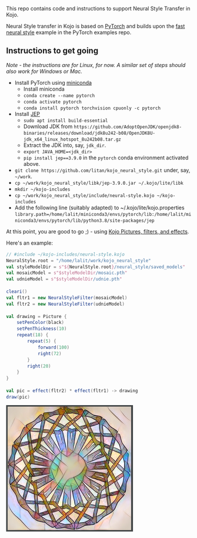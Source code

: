 This repo contains code and instructions to support Neural Style Transfer in Kojo.

Neural Style transfer in Kojo is based on [PyTorch](https://pytorch.org/) and builds upon the [fast neural style](https://github.com/pytorch/examples/tree/master/fast_neural_style) example in the PyTorch examples repo.

## Instructions to get going
*Note - the instructions are for Linux, for now. A similar set of steps should also work for Windows or Mac.*

* Install PyTorch using [miniconda](https://docs.conda.io/en/latest/miniconda.html)
  * Install miniconda
  * `conda create --name pytorch`
  * `conda activate pytorch`
  * `conda install pytorch torchvision cpuonly -c pytorch`
* Install [JEP](https://github.com/ninia/jep)
  * `sudo apt install build-essential`
  * Download JDK from `https://github.com/AdoptOpenJDK/openjdk8-binaries/releases/download/jdk8u242-b08/OpenJDK8U-jdk_x64_linux_hotspot_8u242b08.tar.gz` 
  * Extract the JDK into, say, `jdk_dir`.
  * `export JAVA_HOME=<jdk_dir>`
  * `pip install jep==3.9.0` in the `pytorch` conda environment activated above.
* `git clone https://github.com/litan/kojo_neural_style.git` under, say, `~/work`.
* `cp ~/work/kojo_neural_style/libk/jep-3.9.0.jar ~/.kojo/lite/libk`
* `mkdir ~/kojo-includes`
* `cp ~/work/kojo_neural_style/include/neural-style.kojo ~/kojo-includes`
* Add the following line (suitably adapted) to ~/.kojo/lite/kojo.properties  
`library.path=/home/lalit/miniconda3/envs/pytorch/lib:/home/lalit/miniconda3/envs/pytorch/lib/python3.8/site-packages/jep`

At this point, you are good to go ;) - using [Kojo Pictures, filters, and effects](http://docs.kogics.net/tutorials/pictures-intro.html).

Here's an example:
```scala
// #include ~/kojo-includes/neural-style.kojo
NeuralStyle.root = "/home/lalit/work/kojo_neural_style"
val styleModelDir = s"${NeuralStyle.root}/neural_style/saved_models"
val mosaicModel = s"$styleModelDir/mosaic.pth"
val udnieModel = s"$styleModelDir/udnie.pth"

cleari()
val fltr1 = new NeuralStyleFilter(mosaicModel)
val fltr2 = new NeuralStyleFilter(udnieModel)

val drawing = Picture {
    setPenColor(black)
    setPenThickness(10)
    repeat(18) {
        repeat(5) {
            forward(100)
            right(72)
        }
        right(20)
    }
}

val pic = effect(fltr2) * effect(fltr1) -> drawing
draw(pic)
```

![example1](./doc/example1.png)

